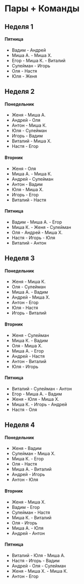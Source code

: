 # Пары + Команды
## Неделя 1

#### Пятница  
- Вадим -  Андрей 
- Миша А. - Миша Х.
- Егор - Миша К. - Виталий
- Сулейман - Игорь 
- Оля - Настя
- Юля - Женя
      

## Неделя 2

#### Понедельник
- Женя - Миша А.
- Андрей - Оля
- Антон - Миша К.
- Юля - Сулейман
- Игорь - Вадим
- Виталий - Миша Х.
- Настя - Егор

#### Вторник
- Женя - Оля
- Миша А. - Миша К.
- Андрей - Сулейман
- Антон - Вадим
- Юля - Миша Х.
- Игорь - Егор
- Виталий - Настя

#### Пятница  
- Вадим - Миша А. - Егор
- Миша К. - Женя - Сулейман
- Оля - Андрей - Миша Х.
- Настя - Игорь - Юля
- Виталий - Антон
      

## Неделя 3

#### Понедельник
- Женя - Миша К.
- Оля - Сулейман
- Миша А. - Вадим
- Андрей - Миша Х.
- Антон - Егор
- Юля - Настя
- Игорь - Виталий

#### Вторник
- Женя - Сулейман
- Миша К. - Вадим
- Оля - Миша Х.
- Миша А. - Егор
- Андрей - Настя
- Антон - Виталий
- Юля - Игорь

#### Пятница  
- Виталий - Сулейман - Антон
- Егор - Миша А. - Вадим
- Женя - Юля - Миша Х.
- Миша К. - Игорь - Андрей
- Настя - Оля
      

## Неделя 4

#### Понедельник
- Женя - Вадим
- Сулейман - Миша Х.
- Миша К. - Егор
- Оля - Настя
- Миша А. - Виталий
- Андрей - Игорь
- Антон - Юля

#### Вторник
- Женя - Миша Х.
- Вадим - Егор
- Сулейман - Настя
- Миша К. - Виталий
- Оля - Игорь
- Миша А. - Юля
- Андрей - Антон

#### Пятница  
- Виталий - Юля - Миша А.
- Настя - Игорь - Вадим
- Андрей - Оля - Сулейман
- Женя - Миша Х. - Миша К.
- Антон - Егор
      
